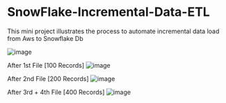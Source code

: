 # SnowFlake-Incremental-Data-ETL

This mini project illustrates the process to automate incremental data load from Aws to Snowflake Db

![image](https://github.com/harishavenue1/SnowFlake-Incremental-Data-ETL/assets/21108205/43599e66-50f5-4bfc-9dc2-b760657be50d)

After 1st File [100 Records]
![image](https://github.com/harishavenue1/SnowFlake-Incremental-Data-ETL/assets/21108205/dabb8e1f-4c0a-4887-b95a-eddb4a087746)

After 2nd File [200 Records]
![image](https://github.com/harishavenue1/SnowFlake-Incremental-Data-ETL/assets/21108205/98c66d84-71ff-49e4-a9b1-e6a23a0685d4)

After 3rd + 4th File [400 Records]
![image](https://github.com/harishavenue1/SnowFlake-Incremental-Data-ETL/assets/21108205/6180cb6a-9644-4e9f-bb44-d1c912da8346)
